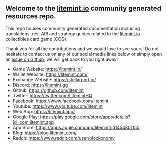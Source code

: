 ## Welcome to the [litemint.io](https://litemint.io) community generated resources repo.

This repo houses community generated documentation including translations, rest API and strategy guides related to the [litemint.io](https://litemint.io) collectibles card game (CCG).

Thank you for all the contributions and we would love to see yours! Do not hesitate to contact us on any of our social media links below or simply open an [issue on Github](https://github.com/litemint/litemint-io-community-resources/issues/new); we will get back to you right away!

- Game Website: https://litemint.io/
- Wallet Website: https://litemint.com/
- Exchange Website: https://stellarport.io/
- Discord: https://litemint.gg
- Github: https://github.com/litemint
- Twitter: https://twitter.com/LitemintHQ
- Facebook: https://www.facebook.com/litemint
- Youtube: https://www.youtube.com/litemint
- Web App: https://litemint.app/
- Google Play: https://play.google.com/store/apps/details?id=com.litemint.app
- App Store: https://apps.apple.com/app/litemint/id1454801150
- Blog: https://blog.litemint.com/
- Reddit: https://www.reddit.com/user/blockonomy
